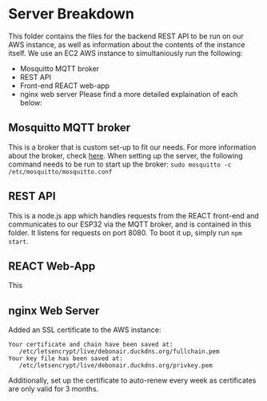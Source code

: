 Server Breakdown
================
This folder contains the files for the backend REST API to be run on our AWS instance, as well as information about the contents of the instance itself. We use an EC2 AWS instance to simultaniously run the following:
- Mosquitto MQTT broker
- REST API
- Front-end REACT web-app
- nginx web server
Please find a more detailed explaination of each below:

Mosquitto MQTT broker
---------------------
This is a broker that is custom set-up to fit our needs. For more information about the broker, check [here](../MQTT/readme.md). When setting up the server, the following command needs to be run to start up the broker:
        `sudo mosquitto -c /etc/mosquitto/mosquitto.conf`

REST API
--------
This is a node.js app which handles requests from the REACT front-end and communicates to our ESP32 via the MQTT broker, and is contained in this folder. It listens for requests on port 8080. To boot it up, simply run `npm start`.

REACT Web-App
-------------
This 

nginx Web Server
----------------

Added an SSL certificate to the AWS instance:
```
Your certificate and chain have been saved at:
   /etc/letsencrypt/live/debonair.duckdns.org/fullchain.pem
Your key file has been saved at:
   /etc/letsencrypt/live/debonair.duckdns.org/privkey.pem
```
Additionally, set up the certificate to auto-renew every week as certificates are only valid for 3 months.